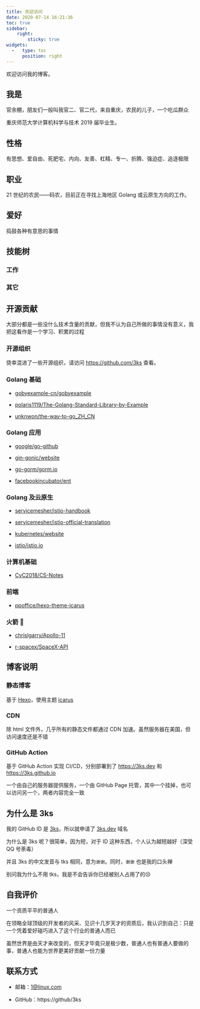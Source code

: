 ```yaml
---
title: 欢迎访问
date: 2020-07-14 16:21:36
toc: true
sidebar:
    right:
        sticky: true
widgets:
  -   type: toc
      position: right
---
```


欢迎访问我的博客。

## 我是

官余棚，朋友们一般叫我官二、官二代，来自重庆，农民的儿子，一个吃瓜群众

重庆师范大学计算机科学与技术 2019 届毕业生。

## 性格

有思想、爱自由、死肥宅、内向、友善、杠精、专一、折腾、强迫症、追逐极限

## 职业

21 世纪的农民——码农，目前正在寻找上海地区 Golang 或云原生方向的工作。

## 爱好

捣鼓各种有意思的事情

## 技能树

### 工作

### 其它

## 开源贡献

大部分都是一些没什么技术含量的贡献，但我不认为自己所做的事情没有意义，我把这看作是一个学习、积累的过程

### 开源组织

侥幸混进了一些开源组织，请访问 https://github.com/3ks 查看。

### Golang 基础 

- [gobyexample-cn/gobyexample](https://github.com/gobyexample-cn/gobyexample)

- [polaris1119/The-Golang-Standard-Library-by-Example](https://github.com/polaris1119/The-Golang-Standard-Library-by-Example)

- [unknwon/the-way-to-go_ZH_CN](https://github.com/unknwon/the-way-to-go_ZH_CN)

### Golang 应用

- [google/go-github](https://github.com/google/go-github)

- [gin-gonic/website](https://github.com/gin-gonic/website)

- [go-gorm/gorm.io](https://github.com/go-gorm/gorm.io)

- [facebookincubator/ent](https://github.com/3ks/ent-doc-zh_cn)

### Golang 及云原生

- [servicemesher/istio-handbook](https://github.com/servicemesher/istio-handbook)

- [servicemesher/istio-official-translation](https://github.com/servicemesher/istio-official-translation)

- [kubernetes/website](https://github.com/kubernetes/website)

- [istio/istio.io](https://github.com/istio/istio.io)

### 计算机基础

- [CyC2018/CS-Notes](https://github.com/CyC2018/CS-Notes)

### 前端

- [ppoffice/hexo-theme-icarus](https://github.com/ppoffice/hexo-theme-icarus)

### 火箭 🚀

- [chrislgarry/Apollo-11](https://github.com/chrislgarry/Apollo-11)

- [r-spacex/SpaceX-API](https://github.com/r-spacex/SpaceX-API)

## 博客说明

### 静态博客

基于 [Hexo](https://hexo.io/)，使用主题 [icarus](https://github.com/ppoffice/hexo-theme-icarus)

### CDN

除 html 文件外，几乎所有的静态文件都通过 CDN 加速。虽然服务器在美国，但访问速度还是不错

### GitHub Action 

基于 GitHub Action 实现 CI/CD，分别部署到了 https://3ks.dev 和 https://3ks.github.io

一个由自己的服务器提供服务，一个由 GitHub Page 托管，其中一个挂掉，也可以访问另一个，两者内容完全一致

## 为什么是 3ks

我的 GitHub ID 是 [3ks](https://github/3ks)，所以就申请了 [3ks.dev](https://3ks.dev) 域名

为什么是 3ks 呢？很简单，因为短，对于 ID 这种东西，个人认为越短越好（深受 QQ 号荼毒）

并且 3ks 的中文发音与 tks 相同，意为`谢谢`。同时，`谢谢` 也是我的口头禅

别问我为什么不用 tks，我是不会告诉你已经被别人占用了的😒

## 自我评价

一个资质平平的普通人

在领略全球顶级的开发者的风采、见识十几岁天才的资质后，我认识到自己：只是一个凭着爱好碰巧进入了这个行业的普通人而已

虽然世界是由天才来改变的，但天才毕竟只是极少数，普通人也有普通人要做的事，普通人也能为世界更美好贡献一份力量

## 联系方式

- 邮箱：1@linux.com

- GitHub：https://github/3ks
